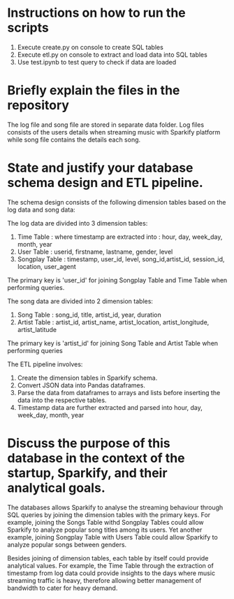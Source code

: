 # Instructions on how to run the scripts
1. Execute create.py on console to create SQL tables
2. Execute etl.py on console to extract and load data into SQL tables
3. Use test.ipynb to test query to check if data are loaded

# Briefly explain the files in the repository
The log file and song file are stored in separate data folder. Log files consists of the users details
when streaming music with Sparkify platform while song file contains the details each song.

# State and justify your database schema design and ETL pipeline. 

The schema design consists of the following dimension tables based on the log data and song data:

The log data are divided into 3 dimension tables:

1. Time Table : where timestamp are extracted into : hour, day, week_day, month, year  
2. User Table : userid, firstname, lastname, gender, level
3. Songplay Table : timestamp, user_id, level, song_id,artist_id, session_id, location, user_agent

The primary key is 'user_id' for joining Songplay Table and Time Table when performing queries.

The song data are divided into 2 dimension tables:

1. Song Table : song_id, title, artist_id, year, duration
2. Artist Table : artist_id, artist_name, artist_location, artist_longitude, artist_latitude

The primary key is 'artist_id' for joining Song Table and Artist Table when performing queries

The ETL pipeline involves:

1. Create the dimension tables in Sparkify schema.
2. Convert JSON data into Pandas dataframes.
3. Parse the data from dataframes to arrays and lists before inserting the data into the respective tables.
4. Timestamp data are further extracted and parsed into hour, day, week_day, month, year  

# Discuss the purpose of this database in the context of the startup, Sparkify, and their analytical goals. 

The databases allows Sparkify to analyse the streaming behaviour through SQL queries by joining the dimension tables with the primary keys.  For example, joining the Songs Table withd Songplay Tables could allow Sparkify to analyze popular song titles among its users. Yet another example, joining Songplay Table with Users Table could allow Sparkify to analyze popular songs between genders. 

Besides joining of dimension tables, each table by itself could provide analytical values. For example, the Time Table through the extraction of timestamp from log data could provide insights to the days where music streaming traffic is heavy, therefore allowing better management of bandwidth to cater for heavy demand.
